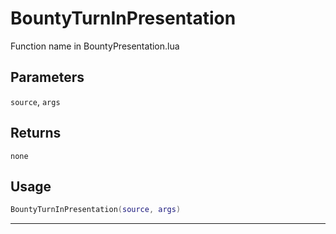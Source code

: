 # BountyTurnInPresentation
Function name in BountyPresentation.lua
## Parameters
`source`, `args`
## Returns
`none`
## Usage
```lua
BountyTurnInPresentation(source, args)
```
---
